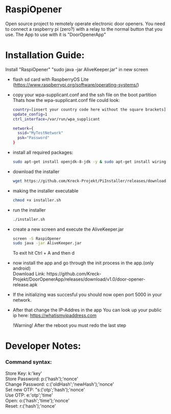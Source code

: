 # RaspiOpener

Open source project to remotely operate electronic door openers.
You need to connect a raspberry pi (zero?) with a relay to the normal button that you use.
The App to use with it is "DoorOpenerApp"

# Installation Guide:
 Install "RaspiOpener"  "sudo java -jar AliveKeeper.jar" in new screen

- flash sd card with RaspberryOS Lite (https://www.raspberrypi.org/software/operating-systems/)
- copy your wpa-supplicant.conf and the ssh file on the boot partition
  Thats how the wpa-supplicant.conf file could look:
  ```sh
  country=[insert your country code here without the square brackets]
  update_config=1
  ctrl_interface=/var/run/wpa_supplicant

  network={
    ssid="MyTestNetwork"
    psk="Password"
  }
  ```
- install all required packages:
  ```sh
  sudo apt-get install openjdk-8-jdk -y & sudo apt-get install wiringpi -y & sudo apt-get install screen -y & sudo apt-get install git -y
  ```
- download the installer
  ```sh
  wget https://github.com/Kreck-Projekt/PiInstaller/releases/download/V1.0/installer.sh
  ```   

- making the installer executable
  ```sh
  chmod +x installer.sh
  ```
- run the installer  
  ```sh
  ./installer.sh
  ```
- create a new screen and execute the AliveKeeper.jar
  ```sh
  screen -S RaspiOpener
  sudo java -jar AliveKeeper.jar
  ```
  To exit hit Ctrl + A and then d

- <p>now install the app and go through the init process in the app.(only android) <br>Download Link: https://github.com/Kreck-Projekt/DoorOpenerApp/releases/download/v1.0/door-opener-release.apk </p>
- If the initializing was succesful you should now open port 5000 in your network.
- After that change the IP-Addres in the app
  You can look up your public ip here:
  https://whatismyipaddress.com
  
  !Warning! After the reboot you must redo the last step 

# Developer Notes:
### Command syntax:

Store Key: k:'key' <br/>
Store Password: p:('hash');'nonce' <br/>
Change Password: c:('oldHash';'newHash');'nonce' <br/>
Set new OTP: "s:('otp';'hash');'nonce' <br/>
Use OTP: e:'otp';'time' <br/>
Open: o:('hash';'time');'nonce' <br/>
Reset: r:('hash');'nonce' <br/>
